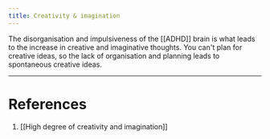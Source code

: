 ```yaml
---
title: Creativity & imagination
---
```


The disorganisation and impulsiveness of the [[ADHD]] brain is what leads to the increase in creative and imaginative thoughts. You can't plan for creative ideas, so the lack of organisation and planning leads to spontaneous creative ideas.

---
# References

1. [[High degree of creativity and imagination]]